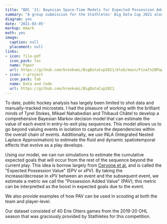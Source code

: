 ```yaml
---
title: "BDC '21: Bayesian Space-Time Models for Expected Possession Added Value"
summary: "A group submission for the Stathletes' Big Data Cup 2021 along with Tyrel Stokes, Mikael Nahabedian, and Thibaud Châtel. Our work involved quantifying the value of each event in offensive entry-to-exit sequences using a Markov decision process with transition probabilities estimated via INLA."
diagram: yes
date: '2021-03-05'
markup: mmark
math: yes
image:
  caption: null
  placement: null
links:
- icon: file-pdf
  icon_pack: fas
  name: Paper
  url: https://github.com/brenkumi/BigDataCup2021/blob/main/Final%20Paper/BDC21%20-%20Bayesian%20Space-Time%20Models%20for%20Expected%20Possession%20added%20Value.pdf
- icon: r-project
  icon_pack: fab
  name: Data and Code
  url: https://github.com/brenkumi/BigDataCup2021
---
```


To date, public hockey analysis has largely been limited to shot data and manually-tracked microstats. I had the pleasure of working with the brilliant minds of Tyrel Stokes, Mikael Nahabedian and Thibaud Châtel to develop a comprehensive Bayesian Markov decision model that can estimate the value of each event in entry-to-exit play sequences. This model allows us to go beyond valuing events in isolation to capture the dependencies within the overall chain of events. Additionally, we use INLA (Integrated Nested Laplace Approximation) to estimate the fluid and dynamic spatiotemporal effects that evolve as a play develops. 

Using our model, we can run simulations to estimate the cumulative expected goals that will occur from the rest of the sequence beyond the current play. This idea is borrow largely from [Cervone et al.](https://www.tandfonline.com/doi/abs/10.1080/01621459.2016.1141685?journalCode=uasa20) and is called the "Expected Possession Value" (EPV or xPV). By taking the increase/decrease in xPV between an event and the subsequent event, we estimate a metric we call the "Possession Added Value" (PAV); this metric can be interpretted as the boost in expected goals due to the event. 

We also provide examples of how PAV can be used in scouting at both the team and player-level.

Our dataset consisted of 40 Erie Otters games from the 2019-20 OHL season that was graciously provided by Stathletes for this competition.



